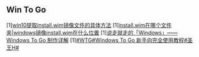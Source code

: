 ## Win To Go



[1][win10提取install.wim镜像文件的具体方法](https://www.pconline.com.cn/win10/1076/10763512.html)
[1][install.wim在哪个文件夹|windows镜像install.wim在什么位置](http://www.xitongcheng.com/jiaocheng/xtazjc_article_16701.html)
[1][说走就走的「Windows」—— Windows To Go 制作详解](https://sspai.com/post/44699)
[1][#WTG#Windows To Go 新手向完全使用教程#圣王H#](https://zhuanlan.zhihu.com/p/48250148)
